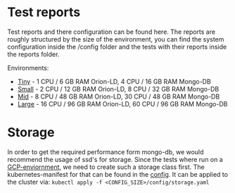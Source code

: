 # Test reports

Test reports and there configuration can be found here. The reports are roughly structured by the size of the
environment, you can find the system configuration inside the /config folder and the tests with their reports inside the
reports folder.

Environments:

-   [Tiny](tiny) - 1 CPU / 6 GB RAM Orion-LD, 4 CPU / 16 GB RAM Mongo-DB
-   [Small](small) - 2 CPU / 12 GB RAM Orion-LD, 8 CPU / 32 GB RAM Mongo-DB
-   [Mid](mid) - 8 CPU / 48 GB RAM Orion-LD, 30 CPU / 48 GB RAM Mongo-DB
-   [Large](large) - 16 CPU / 96 GB RAM Orion-LD, 60 CPU / 96 GB RAM Mongo-DB

# Storage

In order to get the required performance form mongo-db, we would recommend the usage of ssd's for storage. Since the
tests where run on a [GCP-enviornment](https://cloud.google.com), we need to create such a storage class first. The
kubernetes-manifest for that can be found in the [config](small/config/storage-class.yaml). It can be applied to the
cluster via: `kubectl apply -f <CONFIG_SIZE>/config/storage.yaml `
